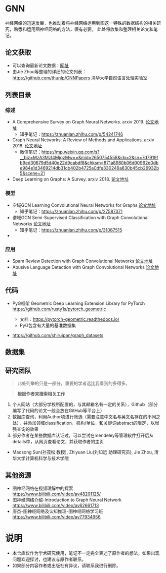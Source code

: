 # GNN
神经网络的迅速发展，也推动着将神经网络运用到图这一特殊的数据结构的相关研究，熟悉和运用图神经网络的方法，很有必要。
此处将收集和整理相关论文和笔记。

## 论文获取
+ 可以查询最新论文数据：[网址](http://arxitics.com/search?q=GNN&sort=updated)
+ 由Jie Zhou等整理的详细的论文列表： https://github.com/thunlp/GNNPapers 清华大学自然语言处理实验室

## 列表目录

### 综述
+ A Comprehensive Survey on Graph Neural Networks. arxiv 2019. [论文地址](https://arxiv.org/pdf/1901.00596.pdf)
  + 知乎笔记：https://zhuanlan.zhihu.com/p/54241746
+ Graph Neural Networks: A Review of Methods and Applications. arxiv 2018. [论文地址](https://arxiv.org/pdf/1812.08434.pdf)
  + 微信笔记：https://mp.weixin.qq.com/s?__biz=MzA3MzI4MjgzMw==&mid=2650754558&idx=2&sn=7d79191b9ed30679d5d40e22d9cabdf8&chksm=871a8980b06d00962e0dbe984e1d3469214db31cb402b4725a0dfe330249a830b45cb26932b5&scene=21
+ Deep Learning on Graphs: A Survey. arxiv 2018. [论文地址](https://arxiv.org/pdf/1812.04202.pdf)

### 模型

+ 空域GCN  Learning Convolutional Neural Networks for Graphs  [论文地址](https://proceedings.mlr.press/v48/niepert16.pdf)
  + 知乎笔记：https://zhuanlan.zhihu.com/p/27587371
+ 谱域GCN  Semi-Supervised Classification with Graph Convolutional Networks [论文地址](https://arxiv.org/pdf/1609.02907.pdf)
  + 知乎笔记：https://zhuanlan.zhihu.com/p/31067515
+ 

### 应用
+ Spam Review Detection with Graph Convolutional Networks  [论文地址](https://arxiv.org/pdf/1908.10679.pdf)
+ Abusive Language Detection with Graph Convolutional Networks [论文地址](https://arxiv.org/pdf/1904.04073.pdf)


## 代码
+ PyG框架 Geometric Deep Learning Extension Library for PyTorch   https://github.com/rusty1s/pytorch_geometric
  + 文档：https://pytorch-geometric.readthedocs.io/
  + PyG包含有大量的基准数据集
  
+ https://github.com/shiruipan/graph_datasets

## 数据集


## 研究团队
> 此处列举的只是一部分，重要的学者远比我看到的多得多。

> **根据作者来搜索相关工作**
  1. 个人网站（大部分学校所配置的，与其邮箱名有一定的关系），Github（部分编写了代码的论文一般会放在GitHub等平台上）
  2. 数据库查询，利用Author项进行筛选（需要注意中文名与英文名存在的不同之处），并添加领域classification，机构/单位，和关键词abstract的限定，以增强查询的效果
  3. 部分作者在某些数据库认证过，可以尝试在mendeley等管理软件打开后从details中，从网页查看论文，并获取作者的主页

+ Maosong Sun(孙茂松 教授), Zhiyuan Liu(刘知远 助理研究员), Jie Zhou, 清华大学计算机科学与技术学院

## 其他资源
+ 图神经网络在视频理解中的探索 https://www.bilibili.com/video/av48201125/ 
+ 图神经网络介绍-Introduction to Graph Neural Network https://www.bilibili.com/video/av62661713
+ 唐杰-图神经网络及认知推理-图神经网络学习班  https://www.bilibili.com/video/av77934956

# 说明
+ 本仓库仅作为学术研究使用，笔记不一定完全表述了原作者的想法，如果出现问题欢迎探讨，也建议与原作者联系。
+ 如果部分内容作者或出版社有异议，请联系我进行删除。
